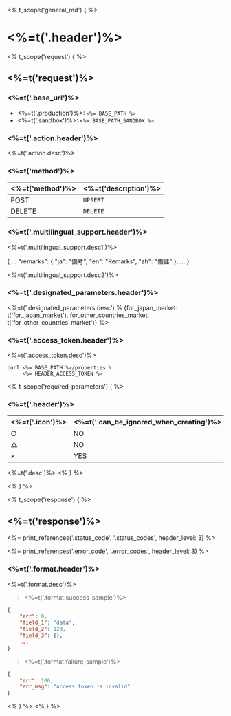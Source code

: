 <% t_scope('general_md') { %>
# <%=t('.header')%>

<% t_scope('request') { %>
## <%=t('request')%>

### <%=t('.base_url')%>

- <%=t('.production')%>: `<%= BASE_PATH %>`
- <%=t('.sandbox')%>: `<%= BASE_PATH_SANDBOX %>`

### <%=t('.action.header')%>

<%=t('.action.desc')%>

### <%=t('method')%>

| <%=t('method')%> | <%=t('description')%> |
|------------------|-----------------------|
| POST   | `UPSERT` |
| DELETE | `DELETE` |

### <%=t('.multilingual_support.header')%>

<%=t('.multilingual_support.desc1')%>

<aside class="well">{
    ...
    "remarks": {
        "ja": "備考",
        "en": "Remarks",
        "zh": "備註"
    },
    ...
}</aside>

<%=t('.multilingual_support.desc2')%>

### <%=t('.designated_parameters.header')%>

<%=t('.designated_parameters.desc') % {for_japan_market: t('for_japan_market'), for_other_countries_market: t('for_other_countries_market')} %>

### <%=t('.access_token.header')%>

<%=t('.access_token.desc')%>

```shell
curl <%= BASE_PATH %>/properties \
     <%= HEADER_ACCESS_TOKEN %>
```

<% t_scope('required_parameters') { %>
### <%=t('.header')%>

| <%=t('.icon')%> | <%=t('.can_be_ignored_when_creating')%> | <%=t('.can_be_ignored_when_updating')%> | <%=t('.can_be_empty')%> |
|-|-|-|-|
| ○ | NO | NO | NO |
| △ | NO | YES | NO |
| × | YES | YES | YES |

<%=t('.desc')%>
<% } %>

<% } %>

<% t_scope('response') { %>
## <%=t('response')%>

<%= print_references('.status_code', '.status_codes', header_level: 3) %>

<%= print_references('.error_code', '.error_codes', header_level: 3) %>

### <%=t('.format.header')%>

<%=t('.format.desc')%>

> <%=t('.format.success_sample')%>

```json
{
    "err": 0,
    "field_1": "data",
    "field_2": 123,
    "field_3": {},
    ...
}
```

> <%=t('.format.failure_sample')%>

```json
{
    "err": 106,
    "err_msg": "access token is invalid"
}
```
<% } %>
<% } %>
